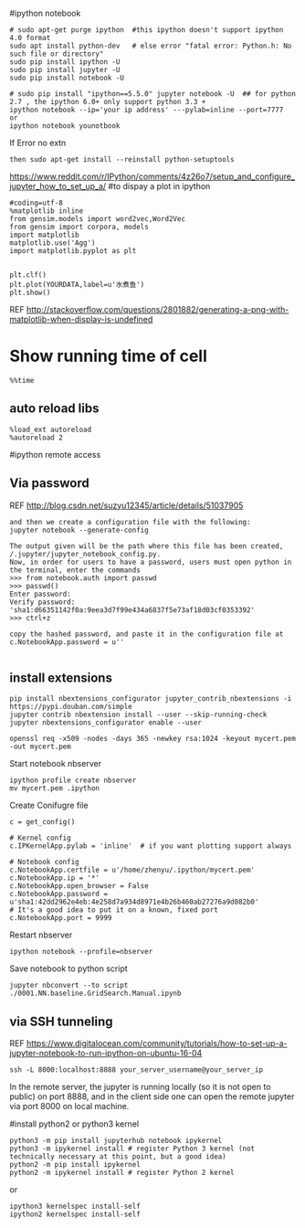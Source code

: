 #ipython notebook
```
# sudo apt-get purge ipython  #this ipython doesn't support ipython 4.0 format
sudo apt install python-dev   # else error "fatal error: Python.h: No such file or directory"
sudo pip install ipython -U
sudo pip install jupyter -U
sudo pip install notebook -U

# sudo pip install "ipython==5.5.0" jupyter notebook -U  ## for python 2.7 , the ipython 6.0+ only support python 3.3 +
ipython notebook --ip='your ip address' ---pylab=inline --port=7777
or
ipython notebook younotbook
```
If Error no extn 
```
then sudo apt-get install --reinstall python-setuptools
```
https://www.reddit.com/r/IPython/comments/4z26o7/setup_and_configure_jupyter_how_to_set_up_a/
#to dispay a plot in ipython
```
#coding=utf-8
%matplotlib inline
from gensim.models import word2vec,Word2Vec
from gensim import corpora, models
import matplotlib
matplotlib.use('Agg') 
import matplotlib.pyplot as plt


plt.clf()
plt.plot(YOURDATA,label=u'水煮鱼')
plt.show()
```
REF http://stackoverflow.com/questions/2801882/generating-a-png-with-matplotlib-when-display-is-undefined


# Show running time of cell
```
%%time
```
## auto reload libs
```
%load_ext autoreload 
%autoreload 2
```

#ipython  remote access
## Via password
REF http://blog.csdn.net/suzyu12345/article/details/51037905
```
and then we create a configuration file with the following:
jupyter notebook --generate-config

The output given will be the path where this file has been created, /.jupyter/jupyter_notebook_config.py. 
Now, in order for users to have a password, users must open python in the terminal, enter the commands
>>> from notebook.auth import passwd
>>> passwd()
Enter password:
Verify password:
'sha1:d66351142f0a:9eea3d7f99e434a6837f5e73af18d03cf0353392'
>>> ctrl+z

copy the hashed password, and paste it in the configuration file at 
c.NotebookApp.password = u''
 

```


## install extensions
```
pip install nbextensions_configurator jupyter_contrib_nbextensions -i https://pypi.douban.com/simple
jupyter contrib nbextension install --user --skip-running-check
jupyter nbextensions_configurator enable --user
```

```
openssl req -x509 -nodes -days 365 -newkey rsa:1024 -keyout mycert.pem -out mycert.pem
```

Start notebook nbserver
```
ipython profile create nbserver
mv mycert.pem .ipython
```
Create Conifugre file
```
c = get_config()

# Kernel config
c.IPKernelApp.pylab = 'inline'  # if you want plotting support always

# Notebook config
c.NotebookApp.certfile = u'/home/zhenyu/.ipython/mycert.pem'
c.NotebookApp.ip = '*'
c.NotebookApp.open_browser = False
c.NotebookApp.password = u'sha1:42dd2962e4eb:4e258d7a934d8971e4b26b460ab27276a9d082b0'
# It's a good idea to put it on a known, fixed port
c.NotebookApp.port = 9999
```
Restart nbserver
```
ipython notebook --profile=nbserver
```
Save notebook to python script

```
jupyter nbconvert --to script ./0001.NN.baseline.GridSearch.Manual.ipynb
```

## via SSH tunneling

REF https://www.digitalocean.com/community/tutorials/how-to-set-up-a-jupyter-notebook-to-run-ipython-on-ubuntu-16-04

```
ssh -L 8000:localhost:8888 your_server_username@your_server_ip
```
In the remote server, the jupyter is running locally (so it is not open to public) on port 8888, and in the client side one can open the remote jupyter via port 8000 on local machine.


#install python2 or python3 kernel

```
python3 -m pip install jupyterhub notebook ipykernel
python3 -m ipykernel install # register Python 3 kernel (not technically necessary at this point, but a good idea)
python2 -m pip install ipykernel
python2 -m ipykernel install # register Python 2 kernel
```
or 
```
ipython3 kernelspec install-self
ipython2 kernelspec install-self
```

